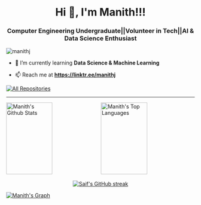 <h1 align="center">Hi 👋, I'm Manith!!!</h1>
<h3 align="center">Computer Engineering Undergraduate||Volunteer in Tech||AI & Data Science Enthusiast</h3>

<p align="left"> <img src="https://komarev.com/ghpvc/?username=manithj&label=Profile%20views&color=0e75b6&style=flat" alt="manithj" /> </p>

- 🌱 I’m currently learning **Data Science & Machine Learning**

- 📫 Reach me at **https://linktr.ee/manithj**


<p align="left">
  <a href="https://github.com/Manithj?tab=repositories" target="_blank"><img alt="All Repositories" title="All Repositories" src="https://img.shields.io/badge/-All%20Repos-2962FF?style=for-the-badge&logo=koding&logoColor=white"/></a>
</p>
<hr/>



<a> 
    <a href="https://github.com/Manithj"><img alt="Manith's Github Stats" src="https://denvercoder1-github-readme-stats.vercel.app/api?username=Manithj&show_icons=true&count_private=true&theme=react&border_color=7F3FBF&bg_color=0D1117&title_color=F85D7F&icon_color=F8D866" height="192px" width="49.5%"/></a>
  <a href="https://github.com/Manithj"><img alt="Manith's Top Languages" src="https://denvercoder1-github-readme-stats.vercel.app/api/top-langs/?username=Manithj&langs_count=8&layout=compact&theme=react&border_color=7F3FBF&bg_color=0D1117&title_color=F85D7F&icon_color=F8D866" height="192px" width="49.5%"/></a>
  <br/>
</a>

<p align="center">
  <a href="https://github.com/Manithj">
    <img src="https://github-readme-streak-stats.herokuapp.com/?user=Manithj&theme=radical&border=7F3FBF&background=0D1117" alt="Saif's GitHub streak"/>
  </a>
</p>


[![Manith's Graph](https://github-readme-activity-graph.vercel.app/graph?username=Manithj&custom_title=Manith's%20Activity%20Graph&bg_color=0D1117&color=7F3FBF&line=7F3FBF&point=7F3FBF&area_color=FFFFFF&title_color=FFFFFF&area=true)](https://github.com/Manithj)
